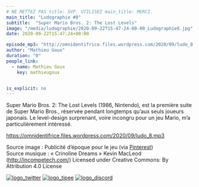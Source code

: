 ```yaml
---
# NE METTEZ PAS title: SVP. UTILISEZ main_title: MERCI.
main_title: "Ludographie #8"
subtitle:  "Super Mario Bros. 2: The Lost Levels"
image: "/media/ludographie/2020-09-22T15-47-24-00-00_Ludographie8.jpg"
date: 2020-09-22T15:47:24+00:00

episode_mp3: "http://omnidentifrice.files.wordpress.com/2020/09/ludo_8.mp3"
author: "Mathieu Goux"
duration: "0"
people_link: 
  - name: Mathieu Goux
    key: mathieugoux


is_explicit: no
---
```


<PodcastHeader/>

<!-- ECRIRE LA DESCRIPTION DE L'EPISODE SOUS CETTE LIGNE -->
<p>Super Mario Bros. 2: The Lost Levels (1986, Nintendo), est la première suite de Super Mario Bros., réservée pendant longtemps qu’aux seuls joueurs japonais. Le level-design surprenant, voire incongru pour un jeu Mario, m’a particulièrement intéressé.</p>
<p></p>
<a href="https://omnidentifrice.files.wordpress.com/2020/09/ludo_8.mp3" rel="nofollow">https://omnidentifrice.files.wordpress.com/2020/09/ludo_8.mp3</a>
 
<p>Source image : Publicité d’époque pour le jeu (via <a href="https://www.pinterest.fr/pin/353040058261319068/" rel="nofollow">Pinterest</a>)<br>
Source musique : «&nbsp;Crinoline Dreams&nbsp;» Kevin MacLeod (<a title="http://incompetech.com/" href="http://incompetech.com/" rel="nofollow">http://incompetech.com/</a>) Licensed under Creative Commons: By Attribution 4.0 License</p>


<tr>
<td><a href="https://twitter.com/Gouximan" rel="nofollow"><img src="https://ludographiepodcast.files.wordpress.com/2020/08/logo_twitter-1.png?w=750" alt="logo_twitter"></a></td>
<td><a href="http://fr.tipeee.com/calvinball" rel="nofollow"><img src="https://ludographiepodcast.files.wordpress.com/2020/08/logo_tipee-1.png?w=750" alt="logo_tipee"></a></td>
<td><a href="https://discord.com/invite/4RnA9v7" rel="nofollow"><img src="https://ludographiepodcast.files.wordpress.com/2020/08/logo_discord-1.png?w=750" alt="logo_discord"></a></td>
</tr>





